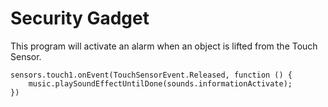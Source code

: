 # Security Gadget

This program will activate an alarm when an object is lifted from the Touch Sensor.

```blocks
sensors.touch1.onEvent(TouchSensorEvent.Released, function () {
    music.playSoundEffectUntilDone(sounds.informationActivate);
})
```